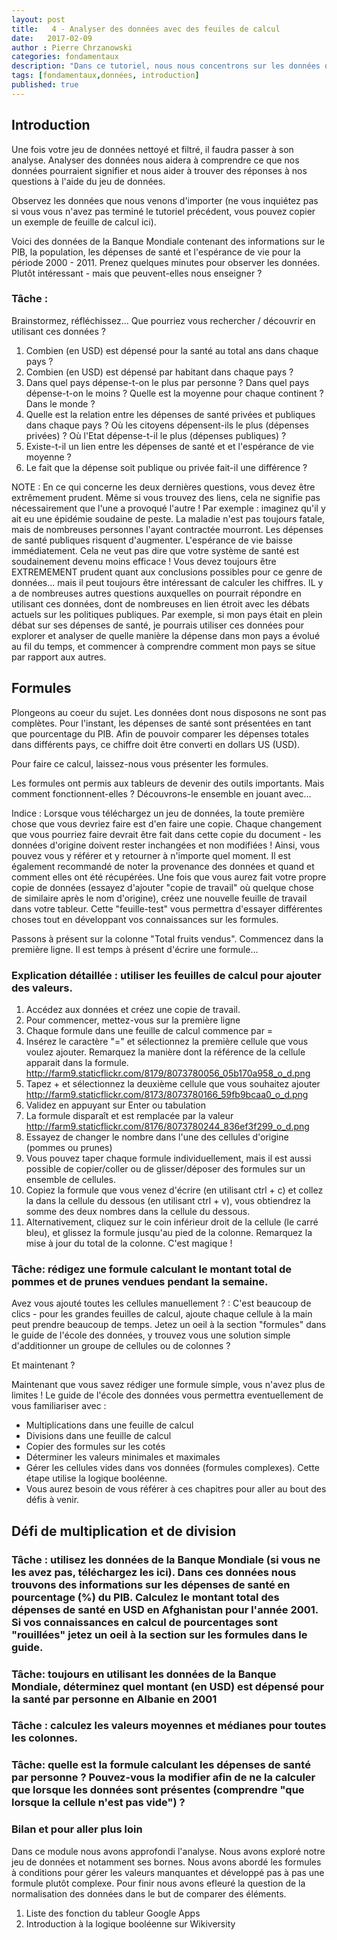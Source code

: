 ```yaml
---
layout: post
title:   4 - Analyser des données avec des feuiles de calcul
date:   2017-02-09
author : Pierre Chrzanowski	
categories: fondamentaux
description: "Dans ce tutoriel, nous nous concentrons sur les données qui sont déjà disponibles en ligne. D'autres modules de l'Ecole des Données abordent les autres moyens évoqués ici (réclamer des données, faire sa propre collecte)."
tags: [fondamentaux,données, introduction]
published: true
---
```


## Introduction

Une fois votre jeu de données nettoyé et filtré, il faudra passer à son analyse. Analyser des données nous aidera à comprendre ce que nos données pourraient signifier et nous aider à trouver des réponses à nos questions à l'aide du jeu de données.

Observez les données que nous venons d'importer (ne vous inquiétez pas si vous vous n'avez pas terminé le tutoriel précédent, vous pouvez copier un exemple de feuille de calcul ici).

Voici des données de la Banque Mondiale contenant des informations sur le PIB, la population, les dépenses de santé et l'espérance de vie pour la période 2000 - 2011. Prenez quelques minutes pour observer les données. Plutôt intéressant - mais que peuvent-elles nous enseigner ?
 
### Tâche :

Brainstormez, réfléchissez... Que pourriez vous rechercher / découvrir en utilisant ces données ?

1. Combien (en USD) est dépensé pour la santé au total ans dans chaque pays ?
2. Combien (en USD) est dépensé par habitant dans chaque pays ?
3. Dans quel pays dépense-t-on le plus par personne ? Dans quel pays dépense-t-on le moins ? Quelle est la moyenne pour chaque continent ? Dans le monde ?
4. Quelle est la relation entre les dépenses de santé privées et publiques dans chaque pays ? Où les citoyens dépensent-ils le plus (dépenses privées) ? Où l'Etat dépense-t-il le plus (dépenses publiques) ?
5. Existe-t-il un lien entre les dépenses de santé et et l'espérance de vie moyenne ?
6. Le fait que la dépense soit publique ou privée fait-il une différence ?

NOTE :
En ce qui concerne les deux dernières questions, vous devez être extrêmement prudent. Même si vous trouvez des liens, cela ne signifie pas nécessairement que l'une a provoqué l'autre ! Par exemple : imaginez qu'il y ait eu une épidémie soudaine de peste. La maladie n'est pas toujours fatale, mais de nombreuses personnes l'ayant contractée mourront. Les dépenses de santé publiques risquent d'augmenter. L'espérance de vie baisse immédiatement. Cela ne veut pas dire que votre système de santé est soudainement devenu moins efficace ! Vous devez toujours être EXTREMEMENT prudent quant aux conclusions possibles pour ce genre de données... mais il peut toujours être intéressant de calculer les chiffres.
IL y a de nombreuses autres questions auxquelles on pourrait répondre en utilisant ces données, dont de nombreuses en lien étroit avec les débats actuels sur les politiques publiques. Par exemple, si mon pays était en plein débat sur ses dépenses de santé, je pourrais utiliser ces données pour explorer et analyser de quelle manière la dépense dans mon pays a évolué au fil du temps, et commencer à comprendre comment mon pays se situe par rapport aux autres.  


## Formules
Plongeons au coeur du sujet. Les données dont nous disposons ne sont pas complètes. Pour l'instant, les dépenses de santé sont présentées en tant que pourcentage du PIB. Afin de pouvoir comparer les dépenses totales dans différents pays, ce chiffre doit être converti en dollars US (USD).

Pour faire ce calcul, laissez-nous vous présenter les formules. 

Les formules ont permis aux tableurs de devenir des outils importants. Mais comment fonctionnent-elles ? Découvrons-le ensemble en jouant avec...

Indice :
Lorsque vous téléchargez un jeu de données, la toute première chose que vous devriez faire est d'en faire une copie. Chaque changement que vous pourriez faire devrait être fait dans cette copie du document - les données d'origine doivent rester inchangées et non modifiées ! Ainsi, vous pouvez vous y référer et y retourner à n'importe quel moment. Il est également recommandé de noter la provenance des données et quand et comment elles ont été récupérées.
Une fois que vous aurez fait votre propre copie de données (essayez d'ajouter "copie de travail" où quelque chose de similaire après le nom d'origine), créez une nouvelle feuille de travail dans votre tableur. Cette "feuille-test" vous permettra d'essayer différentes choses tout en développant vos connaissances sur les formules. 

Passons à présent sur la colonne "Total fruits vendus". Commencez dans la première ligne. Il est temps à présent d'écrire une formule...

### Explication détaillée : utiliser les feuilles de calcul pour ajouter des valeurs.

1. Accédez aux données et créez une copie de travail.
2. Pour commencer, mettez-vous sur la première ligne
3. Chaque formule dans une feuille de calcul commence par = 
4. Insérez le caractère "=" et sélectionnez la première cellule que vous voulez ajouter. Remarquez la manière dont la référence de la cellule apparait dans la formule.
http://farm9.staticflickr.com/8179/8073780056_05b170a958_o_d.png
5. Tapez + et sélectionnez la deuxième cellule que vous souhaitez ajouter
http://farm9.staticflickr.com/8173/8073780166_59fb9bcaa0_o_d.png
6. Validez en appuyant sur Enter ou tabulation
7. La formule disparaît et est remplacée par la valeur
http://farm9.staticflickr.com/8176/8073780244_836ef3f299_o_d.png
8. Essayez de changer le nombre dans l'une des cellules d'origine (pommes ou prunes)
9. Vous pouvez taper chaque formule individuellement, mais il est aussi possible de copier/coller ou de glisser/déposer des formules sur un ensemble de cellules. 
10. Copiez la formule que vous venez d'écrire (en utilisant ctrl + c) et collez la dans la cellule du dessous (en utilisant ctrl + v), vous obtiendrez la somme des deux nombres dans la cellule du dessous. 
11. Alternativement, cliquez sur le coin inférieur droit de la cellule (le carré bleu), et glissez la formule jusqu'au pied de la colonne. Remarquez la mise à jour du total de la colonne. C'est magique !

### Tâche: rédigez une formule calculant le montant total de pommes et de prunes vendues pendant la semaine.

Avez vous ajouté toutes les cellules manuellement ? : C'est beaucoup de clics - pour les grandes feuilles de calcul, ajoute chaque cellule à la main peut prendre beaucoup de temps. Jetez un oeil à la section "formules" dans le guide de l'école des données, y trouvez vous une solution simple d'additionner un groupe de cellules ou de colonnes ?

Et maintenant ?

Maintenant que vous savez rédiger une formule simple, vous n'avez plus de limites ! Le guide de l'école des données vous permettra eventuellement de vous familiariser avec :

- Multiplications dans une feuille de calcul
- Divisions dans une feuille de calcul
- Copier des formules sur les cotés
- Déterminer les valeurs minimales et maximales
- Gérer les cellules vides dans vos données (formules complexes). Cette étape utilise la logique booléenne.
- Vous aurez besoin de vous référer à ces chapitres pour aller au bout des défis à venir.

## Défi de multiplication et de division

### Tâche : utilisez les données de la Banque Mondiale (si vous ne les avez pas, téléchargez les ici). Dans ces données nous trouvons des informations sur les dépenses de santé en pourcentage (%) du PIB. Calculez le montant total des dépenses de santé en USD en Afghanistan pour l'année 2001. Si vos connaissances en calcul de pourcentages sont "rouillées" jetez un oeil à la section sur les formules dans le guide.

### Tâche: toujours en utilisant les données de la Banque Mondiale, déterminez quel montant (en USD) est dépensé pour la santé par personne en Albanie en 2001

### Tâche : calculez les valeurs moyennes et médianes pour toutes les colonnes.

### Tâche: quelle est la formule calculant les dépenses de santé par personne ? Pouvez-vous la modifier afin de ne la calculer que lorsque les données sont présentes (comprendre "que lorsque la cellule n'est pas vide") ?

### Bilan et pour aller plus loin
Dans ce module nous avons approfondi l'analyse. Nous avons exploré notre jeu de données et notamment ses bornes. Nous avons abordé les formules à conditions pour gérer les valeurs manquantes et développé pas à pas une formule plutôt complexe. Pour finir nous avons efleuré la question de la normalisation des données dans le but de comparer des éléments.


1. Liste des fonction du tableur Google Apps
2. Introduction à la logique booléenne sur Wikiversity
